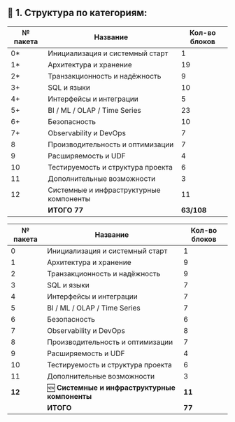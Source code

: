 ## 📁 1. **Структура по категориям**:

| № пакета | Название                                       | Кол-во блоков |
| -------- | ---------------------------------------------- | ------------- |
| 0*       | Инициализация и системный старт                | 1             |
| 1*       | Архитектура и хранение                         | 19            |
| 2*       | Транзакционность и надёжность                  | 9             |
| 3+       | SQL и языки                                    | 10            |
| 4+       | Интерфейсы и интеграции                        | 5             |
| 5+       | BI / ML / OLAP / Time Series                   | 23            |
| 6+       | Безопасность                                   | 10            |
| 7+       | Observability и DevOps                         | 7             |
| 8        | Производительность и оптимизации               | 7             |
| 9        | Расширяемость и UDF                            | 4             |
| 10       | Тестируемость и структура проекта              | 6             |
| 11       | Дополнительные возможности                     | 3             |
| 12       | Системные и инфраструктурные компоненты        | 11            |
|          | **ИТОГО 77**                                   | **63/108**    |

| № пакета | Название                                       | Кол-во блоков |
| -------- | ---------------------------------------------- | ------------- |
| 0        | Инициализация и системный старт                | 1             |
| 1        | Архитектура и хранение                         | 9             |
| 2        | Транзакционность и надёжность                  | 9             |
| 3        | SQL и языки                                    | 7             |
| 4        | Интерфейсы и интеграции                        | 7             |
| 5        | BI / ML / OLAP / Time Series                   | 7             |
| 6        | Безопасность                                   | 6             |
| 7        | Observability и DevOps                         | 8             |
| 8        | Производительность и оптимизации               | 7             |
| 9        | Расширяемость и UDF                            | 4             |
| 10       | Тестируемость и структура проекта              | 6             |
| 11       | Дополнительные возможности                     | 3             |
| **12**   | 🆕 **Системные и инфраструктурные компоненты** | **11**        |
|          | **ИТОГО**                                      | **77**        |
